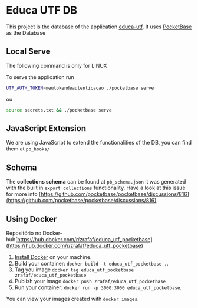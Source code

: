 # Educa UTF DB

This project is the database of the application [educa-utf](https://github.com/ZRafaF/educa-utf). It uses [PocketBase](https://pocketbase.io/) as the Database

## Local Serve

The following command is only for LINUX

To serve the application run

```bash
UTF_AUTH_TOKEN=meutokendeautenticacao ./pocketbase serve
```

ou

```bash
source secrets.txt && ./pocketbase serve
```

## JavaScript Extension

We are using JavaScript to extend the functionalities of the DB, you can find them at `pb_hooks/`

## Schema

The **collections schema** can be found at `pb_schema.json` it was generated with the built in `export collections` functionality. Have a look at this issue for more info [https://github.com/pocketbase/pocketbase/discussions/816](https://github.com/pocketbase/pocketbase/discussions/816).

## Using Docker

Repositório no Docker-hub[https://hub.docker.com/r/zrafaf/educa_utf_pocketbase](https://hub.docker.com/r/zrafaf/educa_utf_pocketbase)

1. [Install Docker](https://docs.docker.com/get-docker/) on your machine.
2. Build your container: `docker build -t educa_utf_pocketbase .`.
3. Tag you image `docker tag educa_utf_pocketbase zrafaf/educa_utf_pocketbase`
4. Publish your image `docker push zrafaf/educa_utf_pocketbase`
5. Run your container: `docker run -p 3000:3000 educa_utf_pocketbase`.

You can view your images created with `docker images`.
